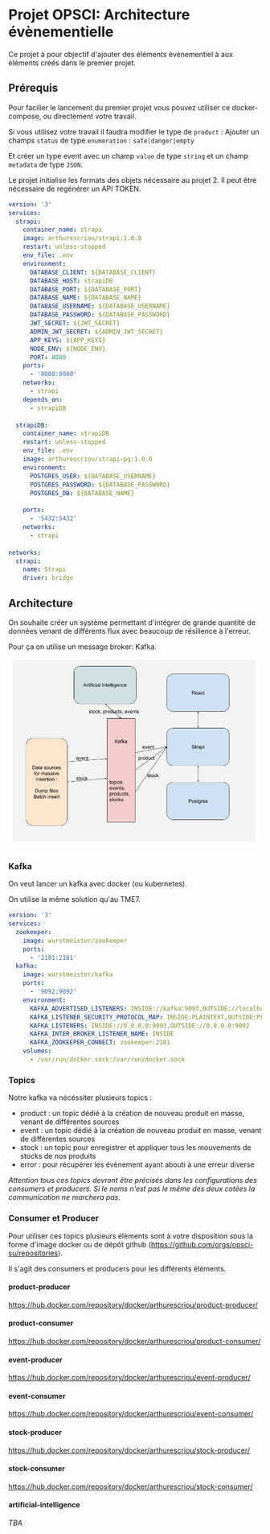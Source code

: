 # Projet OPSCI: Architecture évènementielle

Ce projet à pour objectif d'ajouter des éléments évènementiel à aux éléments créés dans le premier projet.

## Prérequis

Pour facilier le lancement du premier projet vous pouvez utiliser ce docker-compose, ou directement votre travail.

Si vous utilisez votre travail il faudra modifier le type de `product` :
Ajouter un champs `status` de type `enumeration` : `safe|danger|empty`

Et créer un type event avec un champ `value` de type `string` et un champ `metadata` de type `JSON`.

Le projet initialise les formats des objets nécessaire au projet 2. Il peut être nécessaire de regénérer un API TOKEN.

```yaml
version: '3'
services:
  strapi:
    container_name: strapi
    image: arthurescriou/strapi:1.0.0
    restart: unless-stopped
    env_file: .env
    environment:
      DATABASE_CLIENT: ${DATABASE_CLIENT}
      DATABASE_HOST: strapiDB
      DATABASE_PORT: ${DATABASE_PORT}
      DATABASE_NAME: ${DATABASE_NAME}
      DATABASE_USERNAME: ${DATABASE_USERNAME}
      DATABASE_PASSWORD: ${DATABASE_PASSWORD}
      JWT_SECRET: ${JWT_SECRET}
      ADMIN_JWT_SECRET: ${ADMIN_JWT_SECRET}
      APP_KEYS: ${APP_KEYS}
      NODE_ENV: ${NODE_ENV}
      PORT: 8080
    ports:
      - '8080:8080'
    networks:
      - strapi
    depends_on:
      - strapiDB

  strapiDB:
    container_name: strapiDB
    restart: unless-stopped
    env_file: .env
    image: arthurescriou/strapi-pg:1.0.0
    environment:
      POSTGRES_USER: ${DATABASE_USERNAME}
      POSTGRES_PASSWORD: ${DATABASE_PASSWORD}
      POSTGRES_DB: ${DATABASE_NAME}

    ports:
      - '5432:5432'
    networks:
      - strapi

networks:
  strapi:
    name: Strapi
    driver: bridge
```

## Architecture

On souhaite créer un système permettant d'intégrer de grande quantité de données venant de différents flux avec beaucoup de résilience à l'erreur.

Pour ça on utilise un message broker: Kafka.

<img src="./img/projet2.png"/>

### Kafka

On veut lancer un kafka avec docker (ou kubernetes).

On utilise la même solution qu'au TME7.

```yml
version: '3'
services:
  zookeeper:
    image: wurstmeister/zookeeper
    ports:
      - '2181:2181'
  kafka:
    image: wurstmeister/kafka
    ports:
      - '9092:9092'
    environment:
      KAFKA_ADVERTISED_LISTENERS: INSIDE://kafka:9093,OUTSIDE://localhost:9092
      KAFKA_LISTENER_SECURITY_PROTOCOL_MAP: INSIDE:PLAINTEXT,OUTSIDE:PLAINTEXT
      KAFKA_LISTENERS: INSIDE://0.0.0.0:9093,OUTSIDE://0.0.0.0:9092
      KAFKA_INTER_BROKER_LISTENER_NAME: INSIDE
      KAFKA_ZOOKEEPER_CONNECT: zookeeper:2181
    volumes:
      - /var/run/docker.sock:/var/run/docker.sock
```

### Topics

Notre kafka va nécéssiter plusieurs topics :

- product : un topic dédié à la création de nouveau produit en masse, venant de différentes sources
- event : un topic dédié à la création de nouveau produit en masse, venant de différentes sources
- stock : un topic pour enregistrer et appliquer tous les mouvements de stocks de nos produits
- error : pour récupérer les évènement ayant abouti à une erreur diverse

_Attention tous ces topics devront être précisés dans les configurations des consumers et producers. Si le noms n'est pas le même des deux cotées la communication ne marchera pas._

### Consumer et Producer

Pour utiliser ces topics plusieurs élèments sont à votre disposition sous la forme d'image docker ou de dépôt github (https://github.com/orgs/opsci-su/repositories).

Il s'agit des consumers et producers pour les différents éléments.

#### product-producer

https://hub.docker.com/repository/docker/arthurescriou/product-producer/

#### product-consumer

https://hub.docker.com/repository/docker/arthurescriou/product-consumer/

#### event-producer

https://hub.docker.com/repository/docker/arthurescriou/event-producer/

#### event-consumer

https://hub.docker.com/repository/docker/arthurescriou/event-consumer/

#### stock-producer

https://hub.docker.com/repository/docker/arthurescriou/stock-producer/

#### stock-consumer

https://hub.docker.com/repository/docker/arthurescriou/stock-consumer/

#### artificial-intelligence

_TBA_
